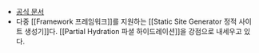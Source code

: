 - [공식 문서](https://astro.build/)
- 다중 [[Framework 프레임워크]]를 지원하는 [[Static Site Generator 정적 사이트 생성기]]다. [[Partial Hydration 파셜 하이드레이션]]을 강점으로 내세우고 있다.
